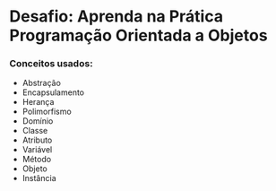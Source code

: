 <h1> Desafio: Aprenda na Prática Programação Orientada a Objetos</h1>

### Conceitos usados:
- Abstração
- Encapsulamento
- Herança
- Polimorfismo
- Domínio
- Classe
- Atributo
- Variável
- Método
- Objeto
- Instância
